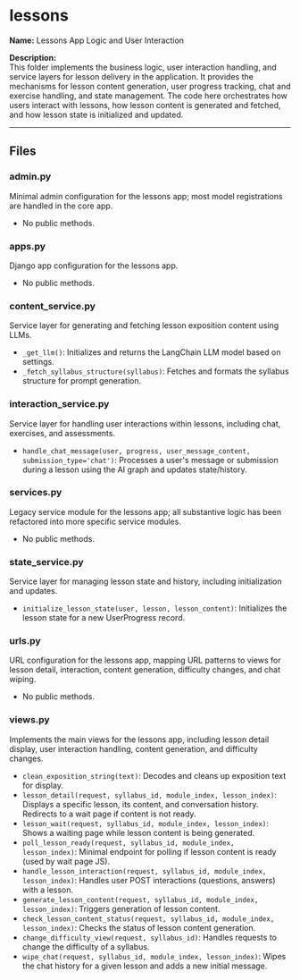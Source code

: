 # lessons

**Name:** Lessons App Logic and User Interaction

**Description:**  
This folder implements the business logic, user interaction handling, and service layers for lesson delivery in the application. It provides the mechanisms for lesson content generation, user progress tracking, chat and exercise handling, and state management. The code here orchestrates how users interact with lessons, how lesson content is generated and fetched, and how lesson state is initialized and updated.

---

## Files

### admin.py

Minimal admin configuration for the lessons app; most model registrations are handled in the core app.

- No public methods.

### apps.py

Django app configuration for the lessons app.

- No public methods.

### content_service.py

Service layer for generating and fetching lesson exposition content using LLMs.

- `_get_llm()`: Initializes and returns the LangChain LLM model based on settings.
- `_fetch_syllabus_structure(syllabus)`: Fetches and formats the syllabus structure for prompt generation.

### interaction_service.py

Service layer for handling user interactions within lessons, including chat, exercises, and assessments.

- `handle_chat_message(user, progress, user_message_content, submission_type='chat')`: Processes a user's message or submission during a lesson using the AI graph and updates state/history.

### services.py

Legacy service module for the lessons app; all substantive logic has been refactored into more specific service modules.

- No public methods.

### state_service.py

Service layer for managing lesson state and history, including initialization and updates.

- `initialize_lesson_state(user, lesson, lesson_content)`: Initializes the lesson state for a new UserProgress record.

### urls.py

URL configuration for the lessons app, mapping URL patterns to views for lesson detail, interaction, content generation, difficulty changes, and chat wiping.

- No public methods.

### views.py

Implements the main views for the lessons app, including lesson detail display, user interaction handling, content generation, and difficulty changes.

- `clean_exposition_string(text)`: Decodes and cleans up exposition text for display.
- `lesson_detail(request, syllabus_id, module_index, lesson_index)`: Displays a specific lesson, its content, and conversation history. Redirects to a wait page if content is not ready.
- `lesson_wait(request, syllabus_id, module_index, lesson_index)`: Shows a waiting page while lesson content is being generated.
- `poll_lesson_ready(request, syllabus_id, module_index, lesson_index)`: Minimal endpoint for polling if lesson content is ready (used by wait page JS).
- `handle_lesson_interaction(request, syllabus_id, module_index, lesson_index)`: Handles user POST interactions (questions, answers) with a lesson.
- `generate_lesson_content(request, syllabus_id, module_index, lesson_index)`: Triggers generation of lesson content.
- `check_lesson_content_status(request, syllabus_id, module_index, lesson_index)`: Checks the status of lesson content generation.
- `change_difficulty_view(request, syllabus_id)`: Handles requests to change the difficulty of a syllabus.
- `wipe_chat(request, syllabus_id, module_index, lesson_index)`: Wipes the chat history for a given lesson and adds a new initial message.

